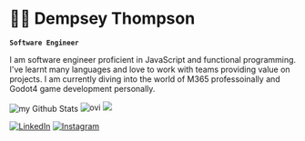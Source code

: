 # 👨‍💻 Dempsey Thompson 

**`Software Engineer`**

<!-- Bio -->
I am software engineer proficient in JavaScript and functional programming. I've learnt many languages and love to work with teams providing value on projects. I am currently diving into the world of M365 professoinally and Godot4 game development personally.


<img align="center" src="https://github-readme-stats.vercel.app/api?username=demstar16&include_all_commits=true&count_private=true&show_icons=true&line_height=20&title_color=2B5BBD&icon_color=1124BB&text_color=A1A1A1&bg_color=0,000000,130F40" alt="my Github Stats"/>

<img src="https://github-readme-stats.vercel.app/api/top-langs?username=demstar16&show_icons=true&locale=en&layout=compact&theme=chartreuse-dark" alt="ovi" />

<img src="https://camo.githubusercontent.com/931c3330dd9496f5603824d9cdc3a9491571c6da661cc8a26cc3e98973bd5d3b/68747470733a2f2f63646e2e73686f706966792e636f6d2f732f66696c65732f312f303537382f333639362f313939372f742f392f6173736574732f6c6f6669626f792e6769663f763d313033343631373635323137383935383335303531363830373032323739" />

<a href="https://www.linkedin.com/in/dempsey-thompson-b91614197/" target="_blank"><img src="https://img.shields.io/badge/LinkedIn-%230077B5.svg?&style=flat-square&logo=linkedin&logoColor=white" alt="LinkedIn"></a>
<a href="https://www.instagram.com/dsons" target="_blank"><img src="https://img.shields.io/badge/Instagram-%23E4405F.svg?&style=flat-square&logo=instagram&logoColor=white" alt="Instagram"></a>
